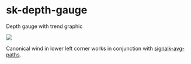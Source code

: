 # sk-depth-gauge
Depth gauge with trend graphic

![](https://user-images.githubusercontent.com/17980560/229110081-306162ac-bd98-4c5e-b081-1826703020d7.png)

Canonical wind in lower left corner works in conjunction with [signalk-avg-paths](https://www.npmjs.com/package/signalk-avg-paths).
